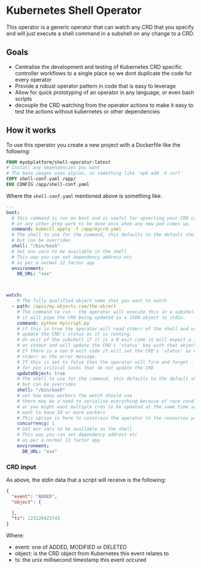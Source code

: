 # Kubernetes Shell Operator

This operator is a generic operator that can watch any CRD that you specify and will just execute a shell command in a subshell on any change to a CRD.

## Goals

- Centralise the development and testing of Kubernetes CRD specific controller workflows to a single place so we dont duplicate the code for every operator
- Provide a robust operator pattern in code that is easy to leverage
- Allow for quick prototyping of an operator in any language, or even bash scripts
- decouple the CRD watching from the operator actions to make it easy to test the actions without kubernetes or other dependencies

## How it works

To use this operator you create a new project with a Dockerfile like the following:

```dockerfile
FROM myobplatform/shell-operator:latest
# Install any dependencies you want
# The base images uses alpine, so something like 'apk add -U curl'
COPY shell-conf.yaml /app/
ENV CONFIG /app/shell-conf.yaml
```

Where the `shell-conf.yaml` mentioned above is something like:

```yaml
---
boot:
  # this command is run on boot and is useful for upserting your CRD creation object
  # or any other prep work to be done once when any new pod comes up.
  command: kubectl apply -f /app/mycrd.yaml
  # The shell to use for the command, this defaults to the default shell
  # but can be overriden
  shell: "/bin/bash"
  # Set env vars to be available in the shell
  # This way you can set dependency address etc
  # as per a normal 12 factor app
  environment:
    DB_URL: "xxx"



watch:
    # The fully qualified object name that you want to watch
  - path: /apis/my.objects.com/the-object
    # The command to run - the operator will execute this in a subshell with the default shell
    # it will pipe the CRD being updated as a JSON object to stdin.
    command: python myscript.py
    # if this is true the operator will read stderr of the shell and use that to continuosly
    # update the CRD's status as it is running.
    # On exit of the subshell if it is a 0 exit code it will expect a json object to have been sent
    # on stdout and will update the CRD's 'status' key with that object.
    # If there is a non 0 exit code it will set the CRD's 'status' as errored and use the last line of
    # stderr as the error message.
    # If this is set to false then the operator will fire and forget - this might be useful
    # for non critical tasks that do not update the CRD
    updateObject: true
    # The shell to use for the command, this defaults to the default shell
    # but can be overriden
    shell: "/bin/bash"
    # set how many workers the watch should use
    # there may be a need to serialise everything because of race conditions so this can be set to 1
    # or you might want multiple crds to be updated at the same time so
    # want to have 10 or more workers
    # This option is here to constrain the operator to the resources you want to use.
    concurrency: 1
    # Set env vars to be available in the shell
    # This way you can set dependency address etc
    # as per a normal 12 factor app
    environment:
      DB_URL: "xxx"
```

### CRD input

As above, the stdin data that a script will receive is the following:

```json
{
  "event": "ADDED",
  "object": {

  },
  "ts": 123126423743
}
```

Where:
- event: one of ADDED, MODIFIED or DELETED
- object: is the CRD object from Kubernetes this event relates to
- ts: the unix millisecond timestamp this event occured
